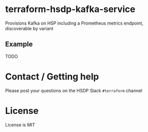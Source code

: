 # terraform-hsdp-kafka-service

 Provisions  Kafka on HSP including a Prometheus metrics endpoint, discoverable by variant

## Example

TODO

# Contact / Getting help

Please post your questions on the HSDP Slack `#terraform` channel

# License

License is MIT
